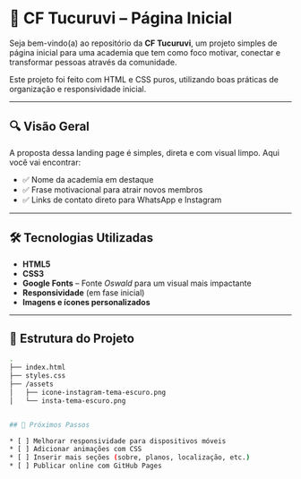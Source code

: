 # 💪 CF Tucuruvi – Página Inicial

Seja bem-vindo(a) ao repositório da **CF Tucuruvi**, um projeto simples de página inicial para uma academia que tem como foco motivar, conectar e transformar pessoas através da comunidade.

Este projeto foi feito com HTML e CSS puros, utilizando boas práticas de organização e responsividade inicial.

---

## 🔍 Visão Geral

A proposta dessa landing page é simples, direta e com visual limpo. Aqui você vai encontrar:

* ✅ Nome da academia em destaque
* ✅ Frase motivacional para atrair novos membros
* ✅ Links de contato direto para WhatsApp e Instagram

---

## 🛠️ Tecnologias Utilizadas

* **HTML5**
* **CSS3**
* **Google Fonts** – Fonte *Oswald* para um visual mais impactante
* **Responsividade** (em fase inicial)
* **Imagens e ícones personalizados**

---

## 📂 Estrutura do Projeto

```bash
.
├── index.html
├── styles.css
├── /assets
│   ├── icone-instagram-tema-escuro.png
│   └── insta-tema-escuro.png


## 🚀 Próximos Passos

* [ ] Melhorar responsividade para dispositivos móveis
* [ ] Adicionar animações com CSS
* [ ] Inserir mais seções (sobre, planos, localização, etc.)
* [ ] Publicar online com GitHub Pages
